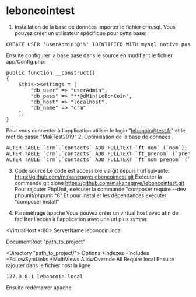 # leboncointest
1. Installation de la base de données
Importer le fichier crm.sql.
Vous pouvez créer un utilisateur spécifique pour cette base:
<pre>
CREATE USER 'userAdmin'@'%' IDENTIFIED WITH mysql_native_password AS '***';GRANT ALL PRIVILEGES ON *.* TO 'userAdmin'@'%' REQUIRE NONE WITH GRANT OPTION MAX_QUERIES_PER_HOUR 0 MAX_CONNECTIONS_PER_HOUR 0 MAX_UPDATES_PER_HOUR 0 MAX_USER_CONNECTIONS 0;GRANT ALL PRIVILEGES ON `crm`.* TO 'userAdmin'@'%';
</pre>
Ensuite configurer la base base dans le source en modifiant le fichier app/Config.php:
<pre>
public function __construct()
{
	$this->settings = [
		"db_user" => "userAdmin",
		"db_pass" => "**@dM1n!LeBonCoin",
		"db_host" => "localhost",
		"db_name" => "crm"
	];
}
</pre>
Pour vous connecter à l'application utiliser le login "lebonoin@test.fr" et le mot de passe "MakTest2019"
2. Optimisation de la base de données
<pre>
ALTER TABLE `crm`.`contacts` ADD FULLTEXT `ft_nom` (`nom`);
ALTER TABLE `crm`.`contacts` ADD FULLTEXT `ft_prenom` (`prenom`);
ALTER TABLE `crm`.`contacts` ADD FULLTEXT `ft_nom_prenom` (`nom`, `prenom`);
</pre>

3. Code source
Le code est accessible via git depuis l'url suivante: https://github.com/makanegaye/leboncointest.git
Exécuter la commande git clone https://github.com/makanegaye/leboncointest.git
Pour rajouter PhpUnit, exécuter la commande "composer require --dev phpunit/phpunit ^8"
Et pour installer les dépendances exécuter "composer install"

4. Paramètrage apache
Vous pouvez créer un virtual host avec afin de faciliter l'accès à l'application avec une url plus sympa:

<VirtualHost *:80>
  ServerName leboncoin.local
  
  DocumentRoot "path_to_project"
  
  <Directory "path_to_project/">
    Options +Indexes +Includes +FollowSymLinks +MultiViews
    AllowOverride All
    Require local
  </Directory>
</VirtualHost>
Ensuite rajouter dans le fichier host la ligne
<pre>127.0.0.1 leboncoin.local</pre>
 
Ensuite redémarrer apache
